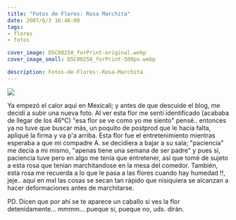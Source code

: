 ```yaml
---
title: "Fotos de Flores: Rosa Marchita"
date: 2007/6/3 16:46:00
tags: 
- flores
- fotos

cover_image: DSC00258_forPrint-original.webp
cover_image_small: DSC00258_forPrint-500px.webp

description: Fotos-de-Flores:-Rosa-Marchita
---
```



[![](DSC00258_forPrint)](DSC00258_forPrint-original.webp)

Ya empezó el calor aquí en Mexicali; y antes de que descuide el blog, me decidí a subir una nueva foto. Al ver esta flor me sentí identificado (acababa de llegar de los 46°C) "esa flor se ve como yo me siento" pensé.. entonces ya no tuve que buscar más, un poquito de postprod que le hacía falta, apliqué la firma y va p'a arriba. Esta flor fue el entretenimiento mientras esperaba a que mi compadre A. se decidiera a bajar a su sala; "paciencia" me decía a mi mismo, "apenas tiene una semana de ser padre" y pues si, paciencia tuve pero en algo me tenía que entretener, así que tomé de sujeto a esta rosa que tenían marchitandose en la mesa del comedor. También, esta rosa me recuerda a lo que le pasa a las flores cuando hay humedad !!, jeje.. aquí en mxl las cosas se secan tan rápido que nisiquiera se alcanzan a hacer deformaciones antes de marchitarse.  
  
PD. Dicen que por ahí se te aparece un caballo si ves la flor detenidamente... mmmm... pueque si, pueque no, uds. dirán.
